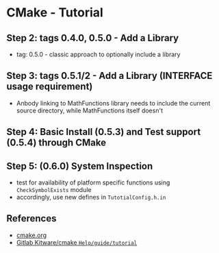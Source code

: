 # CMake - Tutorial

## Step 2: tags 0.4.0, 0.5.0 - Add a Library

- tag: 0.5.0 - classic approach to optionally include a library

## Step 3: tags 0.5.1/2 - Add a Library (INTERFACE usage requirement)

- Anbody linking to MathFunctions library needs to include the current source
directory, while MathFunctions itself doesn't

## Step 4: Basic Install (0.5.3) and Test support (0.5.4) through CMake

## Step 5: (0.6.0) System Inspection

- test for availability of platform specific functions using `CheckSymbolExists`
module
- accordingly, use new defines in `TutotialConfig.h.in`

## References

- [cmake.org](https://cmake.org/cmake/help/v3.16/guide/tutorial/index.html)
- [Gitlab Kitware/cmake `Help/guide/tutorial`](https://gitlab.kitware.com/cmake/cmake/-/tree/master/Help/guide/tutorial)
